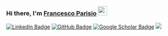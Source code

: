 ### Hi there, I'm <a href="https://www.linkedin.com/in/www.linkedin.com/in/francesco-parisio-ai/" target="_blank">Francesco Parisio</a> <img src="https://media.giphy.com/media/hvRJCLFzcasrR4ia7z/giphy.gif" width="25px">

[![Linkedin Badge](https://img.shields.io/badge/Linkedin-lightblue)](https://www.linkedin.com/in/www.linkedin.com/in/francesco-parisio-ai/)
[![GitHub Badge](https://img.shields.io/badge/Github-grey)](https://github.com/fparisio)
[![Google Scholar Badge](https://img.shields.io/badge/GoogleScholar-lightyellow)](https://scholar.google.de/citations?user=r2tLzDMAAAAJ&hl=en)
![](https://visitor-badge.glitch.me/badge?page_id=fparisio.fparisio)
